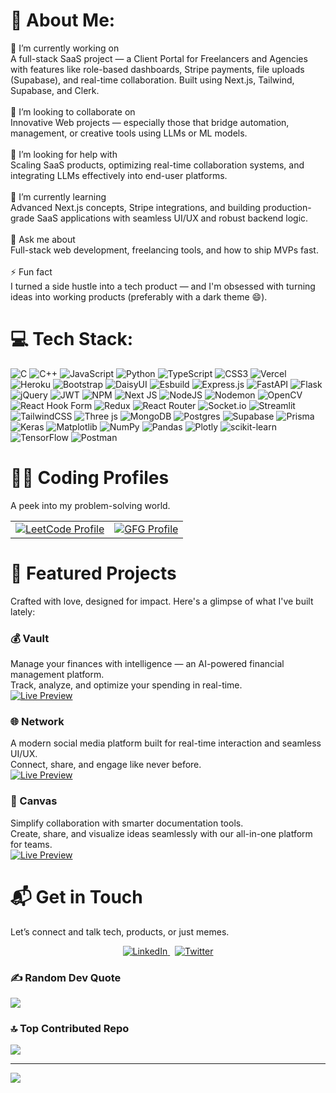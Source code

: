 # 💫 About Me:
🔭 I’m currently working on<br>A full-stack SaaS project — a Client Portal for Freelancers and Agencies with features like role-based dashboards, Stripe payments, file uploads (Supabase), and real-time collaboration. Built using Next.js, Tailwind, Supabase, and Clerk.<br><br>🤝 I’m looking to collaborate on<br>Innovative Web projects — especially those that bridge automation, management, or creative tools using LLMs or ML models.<br><br>🧠 I’m looking for help with<br>Scaling SaaS products, optimizing real-time collaboration systems, and integrating LLMs effectively into end-user platforms.<br><br>🌱 I’m currently learning<br>Advanced Next.js concepts, Stripe integrations, and building production-grade SaaS applications with seamless UI/UX and robust backend logic.<br><br>💬 Ask me about<br>Full-stack web development, freelancing tools, and how to ship MVPs fast.<br><br>⚡ Fun fact<br>I turned a side hustle into a tech product — and I'm obsessed with turning ideas into working products (preferably with a dark theme 😄).


# 💻 Tech Stack:
![C](https://img.shields.io/badge/c-%2300599C.svg?style=for-the-badge&logo=c&logoColor=white) ![C++](https://img.shields.io/badge/c++-%2300599C.svg?style=for-the-badge&logo=c%2B%2B&logoColor=white) ![JavaScript](https://img.shields.io/badge/javascript-%23323330.svg?style=for-the-badge&logo=javascript&logoColor=%23F7DF1E) ![Python](https://img.shields.io/badge/python-3670A0?style=for-the-badge&logo=python&logoColor=ffdd54) ![TypeScript](https://img.shields.io/badge/typescript-%23007ACC.svg?style=for-the-badge&logo=typescript&logoColor=white) ![CSS3](https://img.shields.io/badge/css3-%231572B6.svg?style=for-the-badge&logo=css3&logoColor=white) ![Vercel](https://img.shields.io/badge/vercel-%23000000.svg?style=for-the-badge&logo=vercel&logoColor=white) ![Heroku](https://img.shields.io/badge/heroku-%23430098.svg?style=for-the-badge&logo=heroku&logoColor=white) ![Bootstrap](https://img.shields.io/badge/bootstrap-%238511FA.svg?style=for-the-badge&logo=bootstrap&logoColor=white) ![DaisyUI](https://img.shields.io/badge/daisyui-5A0EF8?style=for-the-badge&logo=daisyui&logoColor=white) ![Esbuild](https://img.shields.io/badge/esbuild-%23FFCF00.svg?style=for-the-badge&logo=esbuild&logoColor=black) ![Express.js](https://img.shields.io/badge/express.js-%23404d59.svg?style=for-the-badge&logo=express&logoColor=%2361DAFB) ![FastAPI](https://img.shields.io/badge/FastAPI-005571?style=for-the-badge&logo=fastapi) ![Flask](https://img.shields.io/badge/flask-%23000.svg?style=for-the-badge&logo=flask&logoColor=white) ![jQuery](https://img.shields.io/badge/jquery-%230769AD.svg?style=for-the-badge&logo=jquery&logoColor=white) ![JWT](https://img.shields.io/badge/JWT-black?style=for-the-badge&logo=JSON%20web%20tokens) ![NPM](https://img.shields.io/badge/NPM-%23CB3837.svg?style=for-the-badge&logo=npm&logoColor=white) ![Next JS](https://img.shields.io/badge/Next-black?style=for-the-badge&logo=next.js&logoColor=white) ![NodeJS](https://img.shields.io/badge/node.js-6DA55F?style=for-the-badge&logo=node.js&logoColor=white) ![Nodemon](https://img.shields.io/badge/NODEMON-%23323330.svg?style=for-the-badge&logo=nodemon&logoColor=%BBDEAD) ![OpenCV](https://img.shields.io/badge/opencv-%23white.svg?style=for-the-badge&logo=opencv&logoColor=white) ![React Hook Form](https://img.shields.io/badge/React%20Hook%20Form-%23EC5990.svg?style=for-the-badge&logo=reacthookform&logoColor=white) ![Redux](https://img.shields.io/badge/redux-%23593d88.svg?style=for-the-badge&logo=redux&logoColor=white) ![React Router](https://img.shields.io/badge/React_Router-CA4245?style=for-the-badge&logo=react-router&logoColor=white) ![Socket.io](https://img.shields.io/badge/Socket.io-black?style=for-the-badge&logo=socket.io&badgeColor=010101) ![Streamlit](https://img.shields.io/badge/Streamlit-%23FE4B4B.svg?style=for-the-badge&logo=streamlit&logoColor=white) ![TailwindCSS](https://img.shields.io/badge/tailwindcss-%2338B2AC.svg?style=for-the-badge&logo=tailwind-css&logoColor=white) ![Three js](https://img.shields.io/badge/threejs-black?style=for-the-badge&logo=three.js&logoColor=white) ![MongoDB](https://img.shields.io/badge/MongoDB-%234ea94b.svg?style=for-the-badge&logo=mongodb&logoColor=white) ![Postgres](https://img.shields.io/badge/postgres-%23316192.svg?style=for-the-badge&logo=postgresql&logoColor=white) ![Supabase](https://img.shields.io/badge/Supabase-3ECF8E?style=for-the-badge&logo=supabase&logoColor=white) ![Prisma](https://img.shields.io/badge/Prisma-3982CE?style=for-the-badge&logo=Prisma&logoColor=white) ![Keras](https://img.shields.io/badge/Keras-%23D00000.svg?style=for-the-badge&logo=Keras&logoColor=white) ![Matplotlib](https://img.shields.io/badge/Matplotlib-%23ffffff.svg?style=for-the-badge&logo=Matplotlib&logoColor=black) ![NumPy](https://img.shields.io/badge/numpy-%23013243.svg?style=for-the-badge&logo=numpy&logoColor=white) ![Pandas](https://img.shields.io/badge/pandas-%23150458.svg?style=for-the-badge&logo=pandas&logoColor=white) ![Plotly](https://img.shields.io/badge/Plotly-%233F4F75.svg?style=for-the-badge&logo=plotly&logoColor=white) ![scikit-learn](https://img.shields.io/badge/scikit--learn-%23F7931E.svg?style=for-the-badge&logo=scikit-learn&logoColor=white) ![TensorFlow](https://img.shields.io/badge/TensorFlow-%23FF6F00.svg?style=for-the-badge&logo=TensorFlow&logoColor=white) ![Postman](https://img.shields.io/badge/Postman-FF6C37?style=for-the-badge&logo=postman&logoColor=white)

# 🧑‍💻 Coding Profiles  
A peek into my problem-solving world.

<div align="center">
  <table style="border: none;">
    <tr>
      <td align="center" style="border: none;">
        <a href="https://leetcode.com/u/doodlebhai/" target="_blank">
          <img src="https://img.shields.io/badge/LeetCode-FFA116?style=for-the-badge&logo=leetcode&logoColor=black" alt="LeetCode Profile" />
        </a>
      </td>
      <td align="center" style="border: none;">
        <a href="https://www.geeksforgeeks.org/user/doodlebhai/" target="_blank">
          <img src="https://img.shields.io/badge/GeeksforGeeks-0F9D58?style=for-the-badge&logo=geeksforgeeks&logoColor=white" alt="GFG Profile" />
        </a>
      </td>
    </tr>
  </table>
</div>

# 📂 Featured Projects  
Crafted with love, designed for impact. Here's a glimpse of what I've built lately:

### 💰 Vault  
Manage your finances with intelligence — an AI-powered financial management platform.  
Track, analyze, and optimize your spending in real-time.  
[![Live Preview](https://img.shields.io/badge/-🔗%20Live%20Preview-%23145DAB?style=for-the-badge&logo=googleanalytics&logoColor=white)](https://vault-gamma-cyan.vercel.app/)

### 🌐 Network  
A modern social media platform built for real-time interaction and seamless UI/UX.  
Connect, share, and engage like never before.  
[![Live Preview](https://img.shields.io/badge/-🔗%20Live%20Preview-black?style=for-the-badge&logo=vercel&logoColor=white)](https://network-social-media.vercel.app/)



### 📝 Canvas  
Simplify collaboration with smarter documentation tools.  
Create, share, and visualize ideas seamlessly with our all-in-one platform for teams.  
[![Live Preview](https://img.shields.io/badge/-🔗%20Live%20Preview-%2300ADB5?style=for-the-badge&logo=notion&logoColor=white)](https://canvas-eta-five.vercel.app/)








# 📬 Get in Touch  
Let’s connect and talk tech, products, or just memes.

<div align="center">
  <a href="https://www.linkedin.com/in/shashi-shkr" target="_blank">
    <img src="https://img.shields.io/badge/LinkedIn-%230077B5.svg?style=for-the-badge&logo=linkedin&logoColor=white" alt="LinkedIn">
  </a>
  &nbsp;
  <a href="https://x.com/sashi_0910" target="_blank">
    <img  src="https://img.shields.io/badge/Twitter-%231DA1F2.svg?style=for-the-badge&logo=twitter&logoColor=white" alt="Twitter">
  </a>
</div>


### ✍️ Random Dev Quote
![](https://quotes-github-readme.vercel.app/api?type=horizontal&theme=radical)

### 🔝 Top Contributed Repo
![](https://github-contributor-stats.vercel.app/api?username=sashishekhar&limit=5&theme=dark&combine_all_yearly_contributions=true)

---
[![](https://visitcount.itsvg.in/api?id=sashishekhar&icon=0&color=1)](https://visitcount.itsvg.in)

<!-- Proudly created with GPRM ( https://gprm.itsvg.in ) -->
